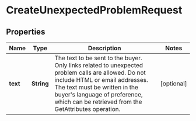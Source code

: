 
# CreateUnexpectedProblemRequest

## Properties
Name | Type | Description | Notes
------------ | ------------- | ------------- | -------------
**text** | **String** | The text to be sent to the buyer. Only links related to unexpected problem calls are allowed. Do not include HTML or email addresses. The text must be written in the buyer&#39;s language of preference, which can be retrieved from the GetAttributes operation. |  [optional]



